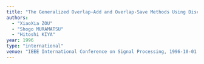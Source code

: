 ```yaml
---
title: "The Generalized Overlap-Add and Overlap-Save Methods Using Discrete Sine and Cosine Transforms for FIR Filtering"
authors:
  - "XiaoXia ZOU"
  - "Shogo MURAMATSU"
  - "Hitoshi KIYA"
year: 1996
type: "international"
venue: "IEEE International Conference on Signal Processing, 1996-10-01."
---
```


